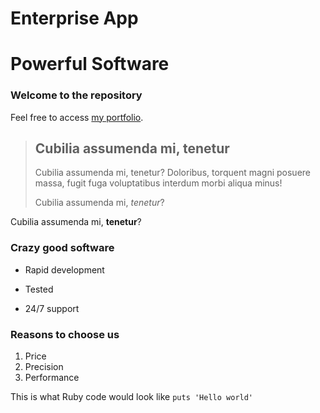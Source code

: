 Enterprise App
==============

Powerful Software
=================

### Welcome to the repository

Feel free to access [my portfolio](http://portfolio.jordanhudgens.com).

> ## Cubilia assumenda mi, tenetur
>
> Cubilia assumenda mi, tenetur? Doloribus, torquent magni posuere massa, fugit fuga voluptatibus interdum morbi aliqua minus!
>
> Cubilia assumenda mi, *tenetur*?

Cubilia assumenda mi, **tenetur**?

### Crazy good software
* Rapid development
+ Tested
- 24/7 support

### Reasons to choose us
1. Price
2. Precision
3. Performance

This is what Ruby code would look like `puts 'Hello world'`